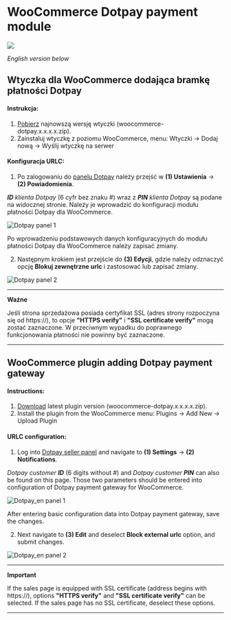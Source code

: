 # WooCommerce Dotpay payment module

[![](https://img.shields.io/github/release/dotpay/Woocommerce2.svg?style=for-the-badge)](https://github.com/dotpay/WooCommerce2/releases/latest "Download")

_English version below_

## Wtyczka dla WooCommerce dodająca bramkę płatności Dotpay

#### Instrukcja:

1.  [Pobierz](https://github.com/dotpay/WooCommerce2/releases/latest "Pobierz") najnowszą wersję wtyczki (woocommerce-dotpay.x.x.x.x.zip).    
2.  Zainstaluj wtyczkę z poziomu WooCommerce, menu: Wtyczki -> Dodaj nową -> Wyślij wtyczkę na serwer

#### Konfiguracja URLC:

1.  Po zalogowaniu do [panelu Dotpay](https://ssl.dotpay.pl/s2/login/) należy przejść w **(1) Ustawienia** -> **(2) Powiadomienia**.

_**ID** klienta Dotpay_ (6 cyfr bez znaku #) wraz z _**PIN** klienta Dotpay_ są podane na widocznej stronie. Należy je wprowadzić do konfiguracji modułu płatności Dotpay dla WooCommerce.

![Dotpay panel 1](assets/images/PL_1.png "Ustawienia")

Po wprowadzeniu podstawowych danych konfiguracyjnych do modułu płatności Dotpay dla WooCommerce należy zapisać zmiany.

2.  Następnym krokiem jest przejście do **(3) Edycji**, gdzie należy odznaczyć opcję **Blokuj zewnętrzne urlc** i zastosować lub zapisać zmiany.

![Dotpay panel 2](assets/images/PL_2.png "Konfiguracja urlc")

* * *

**Ważne**

Jeśli strona sprzedażowa posiada certyfikat SSL (adres strony rozpoczyna się od https&#x3A;//), to opcje **"HTTPS verify"** i **"SSL certificate verify"** mogą zostać zaznaczone. W przeciwnym wypadku do poprawnego funkcjonowania płatności nie powinny być zaznaczone.

* * *

## WooCommerce plugin adding Dotpay payment gateway

#### Instructions:

1.  [Download](https://github.com/dotpay/WooCommerce2/releases/latest "Download") latest plugin version (woocommerce-dotpay.x.x.x.x.zip).    
2.  Install the plugin from the WooCommerce menu: Plugins -> Add New -> Upload Plugin

#### URLC configuration:

1.  Log into [Dotpay seller panel](https://ssl.dotpay.pl/s2/login/) and navigate to **(1) Settings** -> **(2) Notifications**. 

_Dotpay customer **ID**_ (6 digits without #) and _Dotpay customer **PIN**_ can also be found on this page. Those two parameters should be entered into configuration of Dotpay payment gateway for WooCommerce.

![Dotpay_en panel 1](assets/images/EN_1.png "Settings")

After entering basic configuration data into Dotpay payment gateway, save the changes.

2.  Next navigate to **(3) Edit** and deselect **Block external urlc** option, and submit changes.

![Dotpay_en panel 2](assets/images/EN_2.png "URLC configuration")

* * *

**Important**

If the sales page is equipped with SSL certificate (address begins with https&#x3A;//), options **"HTTPS verify"** and **"SSL certificate verify"** can be selected. If the sales page has no SSL certificate, deselect these options.

* * *
